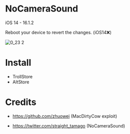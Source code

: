# NoCameraSound

iOS 14 - 16.1.2

Reboot your device to revert the changes. (iOS14❌)

![0_23 2](https://user-images.githubusercontent.com/121408851/210470739-37a42f84-c9b7-4af5-bd56-faf34b3b19b1.PNG)


# Install
- TrollStore
- AltStore

# Credits
- https://github.com/zhuowei (MacDirtyCow exploit)

- https://twitter.com/straight_tamago (NoCameraSound)
